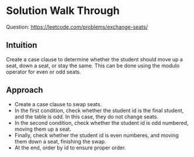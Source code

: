 # Solution Walk Through
Question: https://leetcode.com/problems/exchange-seats/

## Intuition
Create a case clause to determine whether the student should move up a seat, down a seat, or stay the same. This can be done using the modulo operator for even or odd seats.

## Approach
- Create a case clause to swap seats.
- In the first condition, check whether the student id is the final student, and the table is odd. In this case, they do not change seats.
- In the second condition, check whether the student id is odd numbered, moving them up a seat.
- Finally, check whether the student id is even numberes, and moving them down a seat, finishing the swap.
- At the end, order by id to ensure proper order.